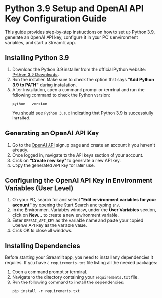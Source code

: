 
# Python 3.9 Setup and OpenAI API Key Configuration Guide

This guide provides step-by-step instructions on how to set up Python 3.9, generate an OpenAI API key, configure it in your PC's environment variables, and start a Streamlit app.

## Installing Python 3.9

1. Download the Python 3.9 installer from the official Python website: [Python 3.9 Downloads](https://www.python.org/downloads/release/python-390/).
2. Run the installer. Make sure to check the option that says **"Add Python 3.9 to PATH"** during installation.
3. After installation, open a command prompt or terminal and run the following command to check the Python version:
    ```shell
    python --version
    ```
   You should see `Python 3.9.x` indicating that Python 3.9 is successfully installed.

## Generating an OpenAI API Key

1. Go to the [OpenAI API](https://beta.openai.com/signup/) signup page and create an account if you haven't already.
2. Once logged in, navigate to the API keys section of your account.
3. Click on **"Create new key"** to generate a new API key.
4. Copy the generated API key for later use.

## Configuring the OpenAI API Key in Environment Variables (User Level)

1. On your PC, search for and select **"Edit environment variables for your account"** by opening the Start Search and typing `env`.
2. In the Environment Variables window, under the **User Variables** section, click on **New...** to create a new environment variable.
3. Enter `OPENAI_API_KEY` as the variable name and paste your copied OpenAI API key as the variable value.
4. Click OK to close all windows.

## Installing Dependencies

Before starting your Streamlit app, you need to install any dependencies it requires. If you have a `requirements.txt` file listing all the needed packages:

1. Open a command prompt or terminal.
2. Navigate to the directory containing your `requirements.txt` file.
3. Run the following command to install the dependencies:
    ```shell
    pip install -r requirements.txt
    ```

